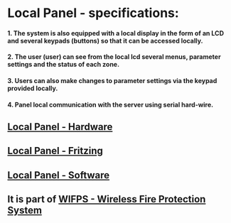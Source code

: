 # Local Panel - specifications:
#### 1. The system is also equipped with a local display in the form of an LCD and several keypads (buttons) so that it can be accessed locally.
#### 2. The user (user) can see from the local lcd several menus, parameter settings and the status of each zone.
#### 3. Users can also make changes to parameter settings via the keypad provided locally.
#### 4. Panel local communication with the server using serial hard-wire.

## [Local Panel - Hardware](https://github.com/slametsampon/WlFPS/blob/main/LocalPanel/LocalPanel.jpg)
## [Local Panel - Fritzing](https://github.com/slametsampon/WlFPS/blob/main/LocalPanel/LocalPanelFrz.jpg)

## [Local Panel - Software](https://github.com/slametsampon/WlFPS/blob/main/LocalPanel/LocalPanelClassDiagram.jpg)
## It is part of [WlFPS - Wireless Fire Protection System](https://github.com/slametsampon/WlFPS)